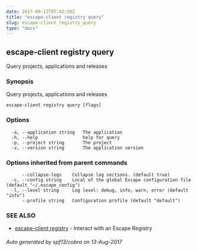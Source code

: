 ```yaml
---
date: 2017-08-13T07:42:50Z
title: "escape-client registry query"
slug: escape-client_registry_query
type: "docs"
---
```

## escape-client registry query

Query projects, applications and releases

### Synopsis


Query projects, applications and releases

```
escape-client registry query [flags]
```

### Options

```
  -a, --application string   The application
  -h, --help                 help for query
  -p, --project string       The project
  -v, --version string       The application version
```

### Options inherited from parent commands

```
      --collapse-logs    Collapse log sections. (default true)
  -c, --config string    Local of the global Escape configuration file (default "~/.escape_config")
  -l, --level string     Log level: debug, info, warn, error (default "info")
      --profile string   Configuration profile (default "default")
```

### SEE ALSO
* [escape-client registry](../escape-client_registry/)	 - Interact with an Escape Registry

###### Auto generated by spf13/cobra on 13-Aug-2017
